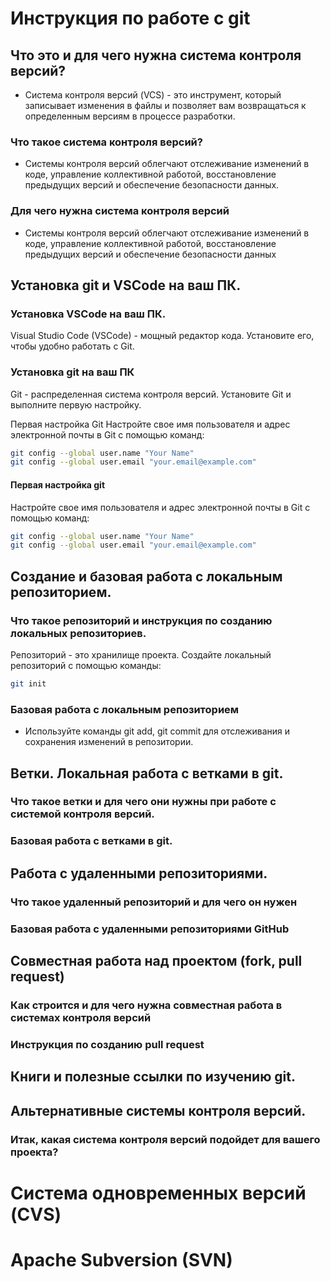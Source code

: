 # Инструкция по работе с git

## Что это и для чего нужна система контроля версий?
* Система контроля версий (VCS) - это инструмент, который записывает изменения в файлы и позволяет вам возвращаться к определенным версиям в процессе разработки.

### Что такое система контроля версий?
* Системы контроля версий облегчают отслеживание изменений в коде, управление коллективной работой, восстановление предыдущих версий и обеспечение безопасности данных.

### Для чего нужна система контроля версий
* Системы контроля версий облегчают отслеживание изменений в коде, управление коллективной работой, восстановление предыдущих версий и обеспечение безопасности данных

## Установка git и VSCode на ваш ПК.


### Установка VSCode на ваш ПК.

Visual Studio Code (VSCode) - мощный редактор кода. Установите его, чтобы удобно работать с Git.

### Установка git на ваш ПК
Git - распределенная система контроля версий. Установите Git и выполните первую настройку.

Первая настройка Git
Настройте свое имя пользователя и адрес электронной почты в Git с помощью команд:

```bash
git config --global user.name "Your Name"
git config --global user.email "your.email@example.com"
```

#### Первая настройка git
Настройте свое имя пользователя и адрес электронной почты в Git с помощью команд:

```bash
git config --global user.name "Your Name"
git config --global user.email "your.email@example.com"
```
## Создание и базовая работа с локальным репозиторием.

### Что такое репозиторий и инструкция по созданию локальных репозиториев.
Репозиторий - это хранилище проекта. Создайте локальный репозиторий с помощью команды:

```bash
git init
```
### Базовая работа с локальным репозиторием
* Используйте команды git add, git commit для отслеживания и сохранения изменений в репозитории.
## Ветки. Локальная работа с ветками в git.

### Что такое ветки и для чего они нужны при работе с системой контроля версий.

### Базовая работа с ветками в git.

## Работа с удаленными репозиториями.

### Что такое удаленный репозиторий и для чего он нужен

### Базовая работа с удаленными репозиториями GitHub

## Совместная работа над проектом (fork, pull request)

### Как строится и для чего нужна совместная работа в системах контроля версий

### Инструкция по созданию pull request

## Книги и полезные ссылки по изучению git.

## Альтернативные системы контроля версий.

### Итак, какая система контроля версий подойдет для вашего проекта?

# Система одновременных версий (CVS)

# Apache Subversion (SVN)

